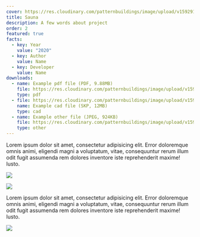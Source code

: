 ```yaml
---
cover: https://res.cloudinary.com/patternbuildings/image/upload/v1592910157/projects/sauna/2_xej9ev.jpg
title: Sauna
description: A few words about project
order: 2
featured: true
facts:
  - key: Year
    value: "2020"
  - key: Author
    value: Name
  - key: Developer
    value: Name
downloads:
  - name: Example pdf file (PDF, 9.88MB)
    file: https://res.cloudinary.com/patternbuildings/image/upload/v1592471977/Pattern_Buildings_Guide_gjvdkx.pdf
    type: pdf
  - file: https://res.cloudinary.com/patternbuildings/image/upload/v1592836328/pb-logo_v1vqwj.jpg
    name: Example cad file (SKP, 12MB)
    type: cad
  - name: Example other file (JPEG, 924KB)
    file: https://res.cloudinary.com/patternbuildings/image/upload/v1592909265/projects/office-building/Turu_21_mhvc6m.png
    type: other
---
```

Lorem ipsum dolor sit amet, consectetur adipisicing elit. Error doloremque omnis animi, eligendi magni a voluptatum, vitae, consequuntur rerum illum odit fugit assumenda rem dolores inventore iste reprehenderit maxime! Iusto.

![](https://res.cloudinary.com/patternbuildings/image/upload/v1592910155/projects/sauna/1_zgo5iv.jpg)



![](https://res.cloudinary.com/patternbuildings/image/upload/v1592910157/projects/sauna/3_uvbame.jpg)

Lorem ipsum dolor sit amet, consectetur adipisicing elit. Error doloremque omnis animi, eligendi magni a voluptatum, vitae, consequuntur rerum illum odit fugit assumenda rem dolores inventore iste reprehenderit maxime! Iusto.

![](https://res.cloudinary.com/patternbuildings/image/upload/v1592910156/projects/sauna/4_elku2i.jpg)